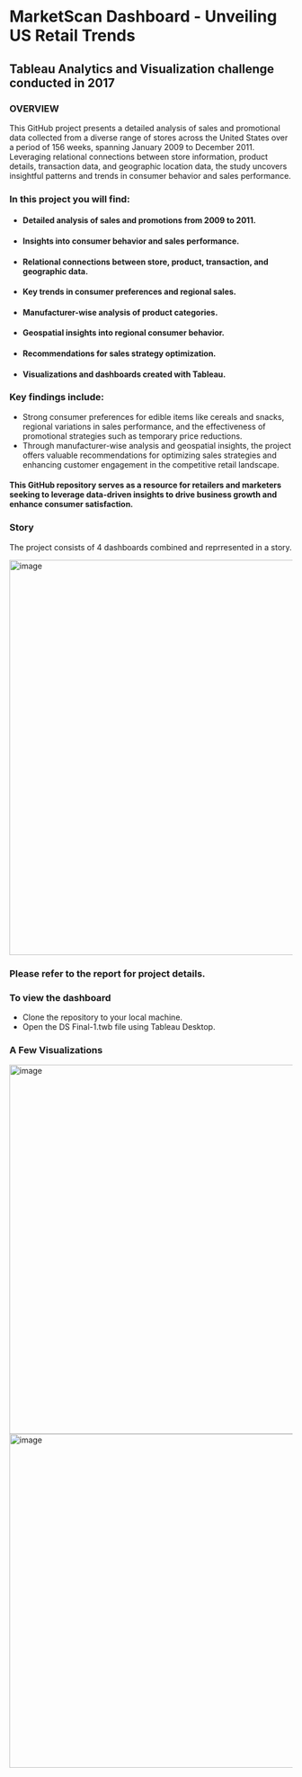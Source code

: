 # MarketScan Dashboard - Unveiling US Retail Trends
## Tableau Analytics and Visualization challenge conducted in 2017
### OVERVIEW
This GitHub project presents a detailed analysis of sales and promotional data collected from a diverse range of stores across the United States over a period of 156 weeks, spanning January 2009 to December 2011. 
Leveraging relational connections between store information, product details, transaction data, and geographic location data, the study uncovers insightful patterns and trends in consumer behavior and sales performance.
### In this project you will find:
 - #### Detailed analysis of sales and promotions from 2009 to 2011.
 - #### Insights into consumer behavior and sales performance.
 - #### Relational connections between store, product, transaction, and geographic data.
 - #### Key trends in consumer preferences and regional sales.
 - #### Manufacturer-wise analysis of product categories.
 - #### Geospatial insights into regional consumer behavior.
 - #### Recommendations for sales strategy optimization.
 - #### Visualizations and dashboards created with Tableau.


### Key findings include:
   - Strong consumer preferences for edible items like cereals and snacks, regional variations in sales performance, and the effectiveness of promotional strategies such as temporary price reductions. 
   - Through manufacturer-wise analysis and geospatial insights, the project offers valuable recommendations for optimizing sales strategies and enhancing customer engagement in the competitive retail landscape.
#### This GitHub repository serves as a resource for retailers and marketers seeking to leverage data-driven insights to drive business growth and enhance consumer satisfaction. 

### Story
The project consists of 4 dashboards combined and reprresented in a story.

<img width="703" alt="image" src="https://github.com/jini-bhanushali/MarketScan-Dashboard-Unveiling-US-Retail-Trends/assets/58543237/14b01a7a-c6c8-494d-ad08-a46cc7862305">

### Please refer to the report for project details. 
### To view the dashboard

- Clone the repository to your local machine.
- Open the DS Final-1.twb file using Tableau Desktop.

### A Few Visualizations

  <img width="657" alt="image" src="https://github.com/jini-bhanushali/MarketScan-Dashboard-Unveiling-US-Retail-Trends/assets/58543237/b1dac002-9b1f-419a-b72c-d3b0c53026c8">
  <img width="594" alt="image" src="https://github.com/jini-bhanushali/MarketScan-Dashboard-Unveiling-US-Retail-Trends/assets/58543237/78ad2489-95be-4ffd-8cfa-400a4137400b">








